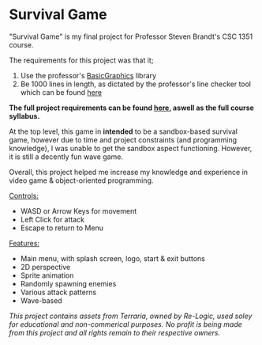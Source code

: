# Survival Game

"Survival Game" is my final project for Professor Steven Brandt's CSC 1351 course.

The requirements for this project was that it;

1. Use the professor's [BasicGraphics](https://github.com/stevenrbrandt/BasicGraphics) library
2. Be 1000 lines in length, as dictated by the professor's line checker tool which can be found [here](https://csc1351.cct.lsu.edu/)

**The full project requirements can be found [here](https://www.cct.lsu.edu/~sbrandt/csc1351/), aswell as the full course syllabus.**



At the top level, this game in **intended** to be a sandbox-based survival game, however due to time and project constraints (and programming knowledge), 
I was unable to get the sandbox aspect functioning. 
However, it is still a decently fun wave game.

Overall, this project helped me increase my knowledge and experience in video game & object-oriented programming.

<ins>Controls:</ins>
<ul>
<li>WASD or Arrow Keys for movement</li>
<li>Left Click for attack</li>
<li>Escape to return to Menu</li>
</ul>

<ins>Features:</ins>
<ul>
<li>Main menu, with splash screen, logo, start & exit buttons</li>
<li>2D perspective</li>
<li>Sprite animation</li>
<li>Randomly spawning enemies</li>
<li>Various attack patterns</li>
<li>Wave-based</li>
</ul>




*This project contains assets from Terraria, owned by Re-Logic, used soley for educational and non-commerical purposes. 
No profit is being made from this project and all rights remain to their respective owners.*